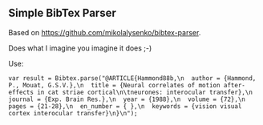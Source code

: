
Simple BibTex Parser
----

Based on https://github.com/mikolalysenko/bibtex-parser.

Does what I imagine you imagine it does ;-)

Use:

```
var result = Bibtex.parse("@ARTICLE{Hammond88b,\n  author = {Hammond, P., Mouat, G.S.V.},\n  title = {Neural correlates of motion after-effects in cat striae cortical\n\tneurones: interocular transfer},\n  journal = {Exp. Brain Res.},\n  year = {1988},\n  volume = {72},\n  pages = {21-28},\n  en_number = { },\n  keywords = {vision visual cortex interocular transfer}\n}\n");
```

